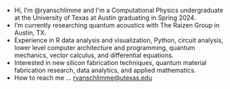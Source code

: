 - Hi, I’m @ryanschlimme and I'm a Computational Physics undergraduate at the University of Texas at Austin graduating in Spring 2024.
- I’m currently researching quantum acoustics with The Raizen Group in Austin, TX.
- Experience in R data analysis and visualization, Python, circuit analysis, lower level computer architecture and programming, quantum mechanics, vector calculus, and differential equations.
- Interested in new silicon fabrication techniques, quantum material fabrication research, data analytics, and applied mathematics.
- How to reach me ... ryanschlimme@utexas.edu


<!---
ryanschlimme/ryanschlimme is a ✨ special ✨ repository because its `README.md` (this file) appears on your GitHub profile.
You can click the Preview link to take a look at your changes.
--->
